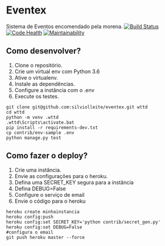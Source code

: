 # Eventex

Sistema de Eventos encomendado pela morena.
[![Build Status](https://travis-ci.org/silviolleite/eventex.svg?branch=master)](https://travis-ci.org/silviolleite/eventex)
[![Code Health](https://landscape.io/github/silviolleite/eventex/master/landscape.svg?style=flat)](https://landscape.io/github/silviolleite/eventex/master)
[![Maintainability](https://api.codeclimate.com/v1/badges/d7c578fb4cdcef3555a7/maintainability)](https://codeclimate.com/github/silviolleite/eventex/maintainability)

## Como desenvolver?

1. Clone o repositório.
2. Crie um virtual env com Python 3.6
3. Ative o virtualenv.
4. Instale as dependências.
5. Configure a instância com o .env
6. Execute os testes.

```console
git clone git@github.com:silviolleite/eventex.git wttd
cd wttd
python -m venv .wttd
.wttd\Scripts\activate.bat
pip install -r requirements-dev.txt
cp contrib/env-sample .env
python manage.py test
```

## Como fazer o deploy?

1. Crie uma instância.
2. Envie as configurações para o heroku.
3. Defina uma SECRET_KEY segura para a instância
4. Defina DEBUG=False
5. Configure o serviço de email
6. Envie o código para o heroku

```console
heroku create minhainstancia
heroku config:push
heroku config:set SECRET_KEY='python contrib/secret_gen.py'
heroku config:set DEBUG=False
#configura o email
git push heroku master --force
```